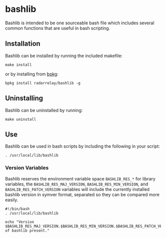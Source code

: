# bashlib

Bashlib is intended to be one sourceable bash file which includes several common functions that are useful in bash scripting.

## Installation

Bashlib can be installed by running the included makefile:

    make install

or by installing from [bpkg](https://github.com/bpkg/bpkg):

    bpkg install radarrelay/bashlib -g

## Uninstalling

Bashlib can be uninstalled by running:

    make uninstall

## Use

Bashlib can be used in bash scripts by including the following in your script:

    . /usr/local/lib/bashlib

### Version Variables

Bashlib reserves the environment variable space `BASHLIB_RES_*` for library variables, the `BASHLIB_RES_MAJ_VERSION`, `BASHLIB_RES_MIN_VERSION`, and `BASHLIB_RES_PATCH_VERSION` variables will include the currently installed bashlib version in symver format, separated so they can be compared more easily.

    #!/bin/bash
    . /usr/local/lib/bashlib

    echo "Version $BASHLIB_RES_MAJ_VERSION.$BASHLIB_RES_MIN_VERSION.$BASHLIB_RES_PATCH_VERSION of bashlib present."
